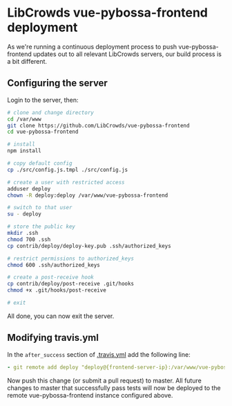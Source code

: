 # LibCrowds vue-pybossa-frontend deployment

As we're running a continuous deployment process to push vue-pybossa-frontend
updates out to all relevant LibCrowds servers, our build process is a bit
different.

## Configuring the server

Login to the server, then:

``` bash
# clone and change directory
cd /var/www
git clone https://github.com/LibCrowds/vue-pybossa-frontend
cd vue-pybossa-frontend

# install
npm install

# copy default config
cp ./src/config.js.tmpl ./src/config.js

# create a user with restricted access
adduser deploy
chown -R deploy:deploy /var/www/vue-pybossa-frontend

# switch to that user
su - deploy

# store the public key
mkdir .ssh
chmod 700 .ssh
cp contrib/deploy/deploy-key.pub .ssh/authorized_keys

# restrict permissions to authorized_keys
chmod 600 .ssh/authorized_keys

# create a post-receive hook
cp contrib/deploy/post-receive .git/hooks
chmod +x .git/hooks/post-receive

# exit
```

All done, you can now exit the server.


## Modifying travis.yml

In the `after_success` section of [.travis.yml](.travis.yml) add the following line:

``` yaml
- git remote add deploy "deploy@{frontend-server-ip}:/var/www/vue-pybossa-frontend"
```

Now push this change (or submit a pull request) to master. All future changes to
master that successfully pass tests will now be deployed to the remote
vue-pybossa-frontend instance configured above.
